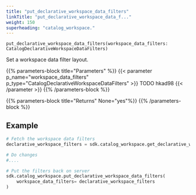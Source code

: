 ```yaml
---
title: "put_declarative_workspace_data_filters"
linkTitle: "put_declarative_workspace_data_f..."
weight: 150
superheading: "catalog_workspace."
---
```


<!-- TODO -->

``put_declarative_workspace_data_filters(workspace_data_filters: CatalogDeclarativeWorkspaceDataFilters)``

Set a workspace data filter layout.

{{% parameters-block  title="Parameters" %}}
{{< parameter p_name="workspace_data_filters" p_type="CatalogDeclarativeWorkspaceDataFilters" >}}
TODO hkad98
{{< /parameter >}}
{{% /parameters-block %}}

{{% parameters-block title="Returns" None="yes"%}}
{{% /parameters-block %}}

## Example

```Python
# Fetch the workspace data filters
declarative_workspace_filters = sdk.catalog_workspace.get_declarative_workspace_data_filters()

# Do changes
#....

# Put the filters back on server
sdk.catalog_workspace.put_declarative_workspace_data_filters(
    workspace_data_filters= declarative_workspace_filters
)
```
